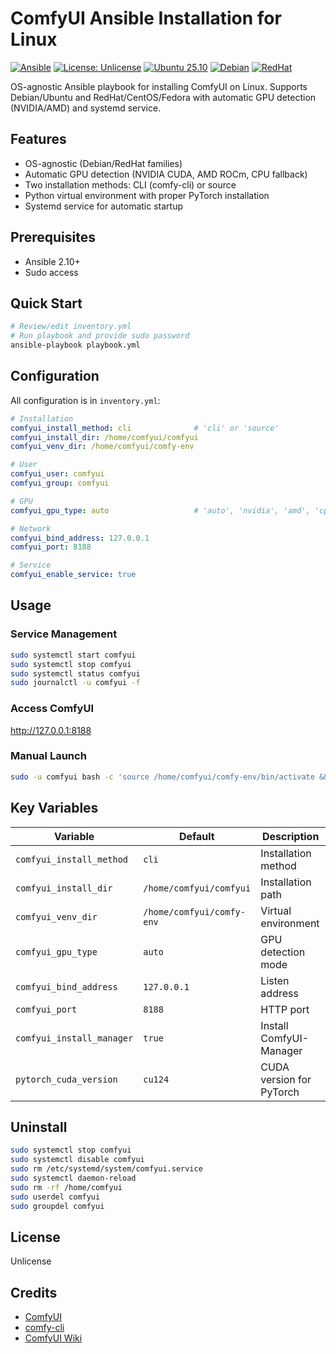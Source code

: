 # ComfyUI Ansible Installation for Linux

[![Ansible](https://img.shields.io/badge/Ansible-2.10+-blue.svg)](https://www.ansible.com/)
[![License: Unlicense](https://img.shields.io/badge/license-Unlicense-blue.svg)](http://unlicense.org/)
[![Ubuntu 25.10](https://img.shields.io/badge/Ubuntu-25.10-E95420?logo=ubuntu&logoColor=white)](https://ubuntu.com/)
[![Debian](https://img.shields.io/badge/Debian-11+-A81D33?logo=debian&logoColor=white)](https://www.debian.org/)
[![RedHat](https://img.shields.io/badge/RedHat-8+-EE0000?logo=redhat&logoColor=white)](https://www.redhat.com/)

OS-agnostic Ansible playbook for installing ComfyUI on Linux. Supports Debian/Ubuntu and RedHat/CentOS/Fedora with automatic GPU detection (NVIDIA/AMD) and systemd service.

## Features

- OS-agnostic (Debian/RedHat families)
- Automatic GPU detection (NVIDIA CUDA, AMD ROCm, CPU fallback)
- Two installation methods: CLI (comfy-cli) or source
- Python virtual environment with proper PyTorch installation
- Systemd service for automatic startup

## Prerequisites

- Ansible 2.10+
- Sudo access

## Quick Start

```bash
# Review/edit inventory.yml
# Run playbook and provide sudo password
ansible-playbook playbook.yml 
```

## Configuration

All configuration is in `inventory.yml`:

```yaml
# Installation
comfyui_install_method: cli              # 'cli' or 'source'
comfyui_install_dir: /home/comfyui/comfyui
comfyui_venv_dir: /home/comfyui/comfy-env

# User
comfyui_user: comfyui
comfyui_group: comfyui

# GPU
comfyui_gpu_type: auto                   # 'auto', 'nvidia', 'amd', 'cpu'

# Network
comfyui_bind_address: 127.0.0.1
comfyui_port: 8188

# Service
comfyui_enable_service: true
```

## Usage

### Service Management

```bash
sudo systemctl start comfyui
sudo systemctl stop comfyui
sudo systemctl status comfyui
sudo journalctl -u comfyui -f
```

### Access ComfyUI

http://127.0.0.1:8188

### Manual Launch

```bash
sudo -u comfyui bash -c 'source /home/comfyui/comfy-env/bin/activate && cd /home/comfyui/comfyui && python main.py --listen 127.0.0.1 --port 8188'
```

## Key Variables

| Variable | Default | Description |
|----------|---------|-------------|
| `comfyui_install_method` | `cli` | Installation method |
| `comfyui_install_dir` | `/home/comfyui/comfyui` | Installation path |
| `comfyui_venv_dir` | `/home/comfyui/comfy-env` | Virtual environment |
| `comfyui_gpu_type` | `auto` | GPU detection mode |
| `comfyui_bind_address` | `127.0.0.1` | Listen address |
| `comfyui_port` | `8188` | HTTP port |
| `comfyui_install_manager` | `true` | Install ComfyUI-Manager |
| `pytorch_cuda_version` | `cu124` | CUDA version for PyTorch |


## Uninstall

```bash
sudo systemctl stop comfyui
sudo systemctl disable comfyui
sudo rm /etc/systemd/system/comfyui.service
sudo systemctl daemon-reload
sudo rm -rf /home/comfyui
sudo userdel comfyui
sudo groupdel comfyui
```

## License

Unlicense

## Credits

- [ComfyUI](https://github.com/comfyanonymous/ComfyUI)
- [comfy-cli](https://github.com/Comfy-Org/comfy-cli)
- [ComfyUI Wiki](https://comfyui-wiki.com)
